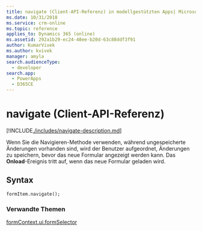 ```yaml
---
title: navigate (Client-API-Referenz) in modellgestützten Apps| MicrosoftDocs
ms.date: 10/31/2018
ms.service: crm-online
ms.topic: reference
applies_to: Dynamics 365 (online)
ms.assetid: 292a1b29-ec24-48ee-b20d-63c88ddf3f91
author: KumarVivek
ms.author: kvivek
manager: amyla
search.audienceType:
  - developer
search.app:
  - PowerApps
  - D365CE
---
```

# <a name="navigate-client-api-reference"></a>navigate (Client-API-Referenz)



[!INCLUDE[./includes/navigate-description.md](./includes/navigate-description.md)]

Wenn Sie die Navigieren-Methode verwenden, während ungespeicherte Änderungen vorhanden sind, wird der Benutzer aufgeordnet, Änderungen zu speichern, bevor das neue Formular angezeigt werden kann. Das **Onload**-Ereignis tritt auf, wenn das neue Formular geladen wird.

## <a name="syntax"></a>Syntax

`formItem.navigate();`

### <a name="related-topics"></a>Verwandte Themen

[formContext.ui.formSelector](../formContext-ui-formSelector.md)



